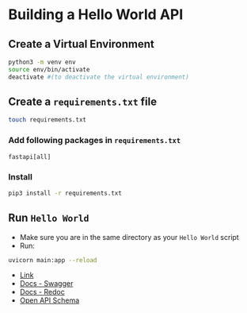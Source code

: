 # Building a Hello World API

## Create a Virtual Environment

```bash
python3 -m venv env
source env/bin/activate
deactivate #(to deactivate the virtual environment)
```

## Create a `requirements.txt` file

```bash
touch requirements.txt
```

### Add following packages in `requirements.txt`

```
fastapi[all]
```

### Install

```bash
pip3 install -r requirements.txt
```

## Run `Hello World`

- Make sure you are in the same directory as your `Hello World` script
- Run:

```bash
uvicorn main:app --reload
```

- [Link](http://127.0.0.1:8000/)
- [Docs - Swagger](http://127.0.0.1:8000/docs)
- [Docs - Redoc](http://127.0.0.1:8000/redoc)
- [Open API Schema](http://127.0.0.1:8000/openapi.json)
